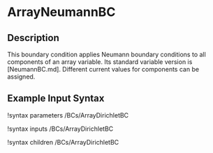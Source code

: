 # ArrayNeumannBC

## Description

This boundary condition applies Neumann boundary conditions to all components of an array variable.
Its standard variable version is [NeumannBC.md].
Different current values for components can be assigned.

## Example Input Syntax

!syntax parameters /BCs/ArrayDirichletBC

!syntax inputs /BCs/ArrayDirichletBC

!syntax children /BCs/ArrayDirichletBC
